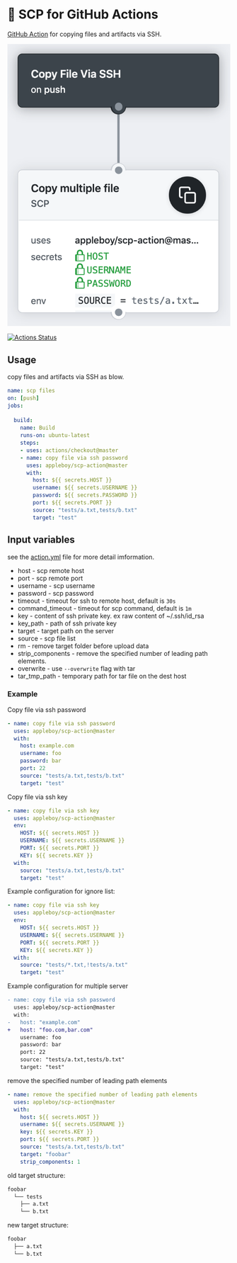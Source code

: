# 🚀 SCP for GitHub Actions

[GitHub Action](https://github.com/features/actions) for copying files and artifacts via SSH.

![ssh key](./images/copy-multiple-file.png)

[![Actions Status](https://github.com/appleboy/scp-action/workflows/scp%20files/badge.svg)](https://github.com/appleboy/scp-action/actions)

## Usage

copy files and artifacts via SSH as blow.

```yaml
name: scp files
on: [push]
jobs:

  build:
    name: Build
    runs-on: ubuntu-latest
    steps:
    - uses: actions/checkout@master
    - name: copy file via ssh password
      uses: appleboy/scp-action@master
      with:
        host: ${{ secrets.HOST }}
        username: ${{ secrets.USERNAME }}
        password: ${{ secrets.PASSWORD }}
        port: ${{ secrets.PORT }}
        source: "tests/a.txt,tests/b.txt"
        target: "test"
```

## Input variables

see the [action.yml](./action.yml) file for more detail imformation.

* host - scp remote host
* port - scp remote port
* username - scp username
* password - scp password
* timeout - timeout for ssh to remote host, default is `30s`
* command_timeout - timeout for scp command, default is `1m`
* key - content of ssh private key. ex raw content of ~/.ssh/id_rsa
* key_path - path of ssh private key
* target - target path on the server
* source - scp file list
* rm - remove target folder before upload data
* strip_components - remove the specified number of leading path elements.
* overwrite - use `--overwrite` flag with tar
* tar_tmp_path - temporary path for tar file on the dest host

### Example

Copy file via ssh password

```yaml
- name: copy file via ssh password
  uses: appleboy/scp-action@master
  with:
    host: example.com
    username: foo
    password: bar
    port: 22
    source: "tests/a.txt,tests/b.txt"
    target: "test"
```

Copy file via ssh key

```yaml
- name: copy file via ssh key
  uses: appleboy/scp-action@master
  env:
    HOST: ${{ secrets.HOST }}
    USERNAME: ${{ secrets.USERNAME }}
    PORT: ${{ secrets.PORT }}
    KEY: ${{ secrets.KEY }}
  with:
    source: "tests/a.txt,tests/b.txt"
    target: "test"
```

Example configuration for ignore list:

```yaml
- name: copy file via ssh key
  uses: appleboy/scp-action@master
  env:
    HOST: ${{ secrets.HOST }}
    USERNAME: ${{ secrets.USERNAME }}
    PORT: ${{ secrets.PORT }}
    KEY: ${{ secrets.KEY }}
  with:
    source: "tests/*.txt,!tests/a.txt"
    target: "test"
```

Example configuration for multiple server

```diff
- name: copy file via ssh password
  uses: appleboy/scp-action@master
  with:
-   host: "example.com"
+   host: "foo.com,bar.com"
    username: foo
    password: bar
    port: 22
    source: "tests/a.txt,tests/b.txt"
    target: "test"
```

remove the specified number of leading path elements

```yaml
- name: remove the specified number of leading path elements
  uses: appleboy/scp-action@master
  with:
    host: ${{ secrets.HOST }}
    username: ${{ secrets.USERNAME }}
    key: ${{ secrets.KEY }}
    port: ${{ secrets.PORT }}
    source: "tests/a.txt,tests/b.txt"
    target: "foobar"
    strip_components: 1
```

old target structure:

```sh
foobar
  └── tests
    ├── a.txt
    └── b.txt
```

new target structure:

```sh
foobar
  ├── a.txt
  └── b.txt
```
